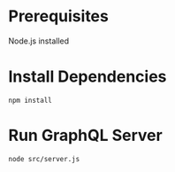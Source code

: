 # Prerequisites

Node.js installed

# Install Dependencies

`npm install`

# Run GraphQL Server

`node src/server.js`